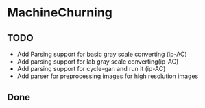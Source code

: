 # MachineChurning

## TODO
- Add Parsing support for basic gray scale converting (ip-AC)
- Add parsing support for lab gray scale converting(ip-AC)
- Add parsing support for cycle-gan and run it (ip-AC)
- Add parser for preprocessing images for high resolution images

## Done
